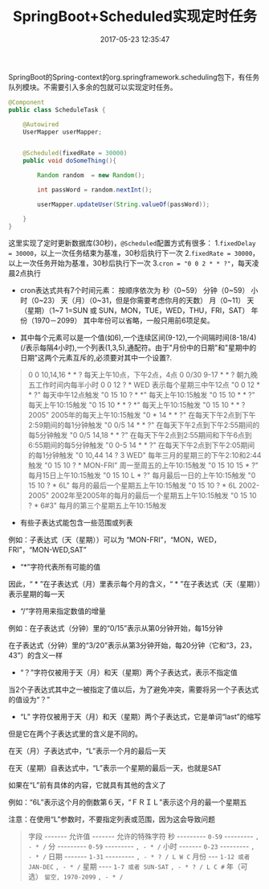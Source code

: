 ﻿---
title: SpringBoot+Scheduled实现定时任务
date: 2017-05-23 12:35:47
categories:
tags:
    - SpringBoot
    - Scheduled
---

SpringBoot的Spring-context的org.springframework.scheduling包下，有任务队列模块。不需要引入多余的包就可以实现定时任务。

<!--more-->

```Java
@Component
public class ScheduleTask {

    @Autowired
    UserMapper userMapper;


    @Scheduled(fixedRate = 30000)
    public void doSomeThing(){

        Random random  = new Random();

        int passWord = random.nextInt();

        userMapper.updateUser(String.valueOf(passWord));

    }
}
```
这里实现了定时更新数据库(30秒)，`@Scheduled`配置方式有很多：
1.`fixedDelay = 30000`，以上一次任务结束为基准，30秒后执行下一次
2.`fixedRate = 30000`，以上一次任务开始为基准，30秒后执行下一次
3.`cron = "0 0 2 * * ?"`，每天凌晨2点执行

- cron表达式共有7个时间元素：
按顺序依次为
秒（0~59）
分钟（0~59）
小时（0~23）
天（月）（0~31，但是你需要考虑你月的天数）
月（0~11）
天（星期）（1~7 1=SUN 或 SUN，MON，TUE，WED，THU，FRI，SAT）
年份（1970－2099）
其中年份可以省略，一般只用前6项足矣。

- 其中每个元素可以是一个值(如6),一个连续区间(9-12),一个间隔时间(8-18/4)(/表示每隔4小时),一个列表(1,3,5),通配符。由于"月份中的日期"和"星期中的日期"这两个元素互斥的,必须要对其中一个设置?.

>0 0 10,14,16 * * ? 每天上午10点，下午2点，4点
0 0/30 9-17 * * ?   朝九晚五工作时间内每半小时
0 0 12 ? * WED 表示每个星期三中午12点 
"0 0 12 * * ?" 每天中午12点触发 
"0 15 10 ? * *" 每天上午10:15触发 
"0 15 10 * * ?" 每天上午10:15触发 
"0 15 10 * * ? *" 每天上午10:15触发 
"0 15 10 * * ? 2005" 2005年的每天上午10:15触发 
"0 * 14 * * ?" 在每天下午2点到下午2:59期间的每1分钟触发 
"0 0/5 14 * * ?" 在每天下午2点到下午2:55期间的每5分钟触发 
"0 0/5 14,18 * * ?" 在每天下午2点到2:55期间和下午6点到6:55期间的每5分钟触发 
"0 0-5 14 * * ?" 在每天下午2点到下午2:05期间的每1分钟触发 
"0 10,44 14 ? 3 WED" 每年三月的星期三的下午2:10和2:44触发 
"0 15 10 ? * MON-FRI" 周一至周五的上午10:15触发 
"0 15 10 15 * ?" 每月15日上午10:15触发 
"0 15 10 L * ?" 每月最后一日的上午10:15触发 
"0 15 10 ? * 6L" 每月的最后一个星期五上午10:15触发 
"0 15 10 ? * 6L 2002-2005" 2002年至2005年的每月的最后一个星期五上午10:15触发 
"0 15 10 ? * 6#3" 每月的第三个星期五上午10:15触发 

- 有些子表达式能包含一些范围或列表

例如：子表达式（天（星期））可以为 “MON-FRI”，“MON，WED，FRI”，“MON-WED,SAT”

- “*”字符代表所有可能的值

因此，“ * ”在子表达式（月）里表示每个月的含义，“ * ”在子表达式（天（星期））表示星期的每一天

 

- “/”字符用来指定数值的增量

例如：在子表达式（分钟）里的“0/15”表示从第0分钟开始，每15分钟

在子表达式（分钟）里的“3/20”表示从第3分钟开始，每20分钟（它和“3，23，43”）的含义一样


- “？”字符仅被用于天（月）和天（星期）两个子表达式，表示不指定值

当2个子表达式其中之一被指定了值以后，为了避免冲突，需要将另一个子表达式的值设为“？”

 

- “L” 字符仅被用于天（月）和天（星期）两个子表达式，它是单词“last”的缩写

但是它在两个子表达式里的含义是不同的。

在天（月）子表达式中，“L”表示一个月的最后一天

在天（星期）自表达式中，“L”表示一个星期的最后一天，也就是SAT

如果在“L”前有具体的内容，它就具有其他的含义了

例如：“6L”表示这个月的倒数第６天，“ＦＲＩＬ”表示这个月的最一个星期五

注意：在使用“L”参数时，不要指定列表或范围，因为这会导致问题

 

 
> 字段 -------  允许值   -------    允许的特殊字符
秒 	 --------- 	`0-59` 	---------  	`, - * /`
分 	 --------- 	`0-59` 	--------- 	`, - * /`
小时 -------	  	`0-23` 	 --------- 	`, - * /`
日期 -------	  	`1-31` 	 --------- 	`, - * ? / L W C`
月份 ---	`1-12 或者 JAN-DEC` 	  	`, - * /`
星期 ----	`1-7 或者 SUN-SAT` 	  	`, - * ? / L C #`
年（可选） 	`留空, 1970-2099` 	  	`, - * /`


